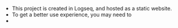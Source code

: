 - This project is created in Logseq, and hosted as a static website.
- To get a better use experience, you may need to
-